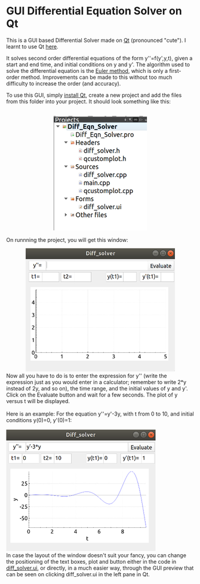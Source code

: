 # GUI Differential Equation Solver on Qt

This is a GUI based Differential Solver made on [Qt](https://www.qt.io/ "Qt website") (pronounced "cute"). 
I learnt to use Qt [here](https://www.youtube.com/watch?v=txGRU7OrTZo "Qt tutorial to make calculator").<br>

It solves second order differential equations of the form y''=f(y',y,t), given a start and end time, and initial conditions on y and y'. 
The algorithm used to solve the differential equation is the [Euler method](https://en.wikipedia.org/wiki/Euler_method), which is only a first-order method. 
Improvements can be made to this without too much difficulty
to increase the order (and accuracy).

To use this GUI, simply [install Qt](https://doc.qt.io/qt-5/gettingstarted.html "Getting started  with Qt"), create a new project and add the files from this folder into your project.
It should look something like this:<br><br>
<center>
<img src="readme_imgs/diff_folder.png" alt="drawing" width="250"/>
</center>

On runnning the project, you will get this window: <br>
<center>
<img src="readme_imgs/blank_solver.png" alt="draw" width="400"/>
</center>
Now all you have to do is to enter the expression for y'' (write the expression just as you would enter in a calculator; remember to write
2*y instead of 2y, and so on), the time range, and the initial values of y and y'. Click on the Evaluate button and wait for a few seconds. 
The plot of y versus t will be displayed.
<br><br>
Here is an example: For the equation y''=y'-3y, with t from 0 to 10, and initial conditions y(0)=0, y'(0)=1: <br><br>
<img src="readme_imgs/second_order.png" alt="drawg" width="400"/>
<br>
In case the layout of the window doesn't suit your fancy, you can change the positioning of the text boxes, plot and button either in the code in 
<a href="diff_solver.ui">diff_solver.ui</a>,
or directly, in a much easier way, through the GUI preview that can be seen on clicking diff_solver.ui in the left pane in Qt.  
